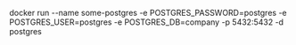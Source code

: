 docker run --name some-postgres -e POSTGRES_PASSWORD=postgres -e POSTGRES_USER=postgres -e POSTGRES_DB=company -p 5432:5432 -d postgres